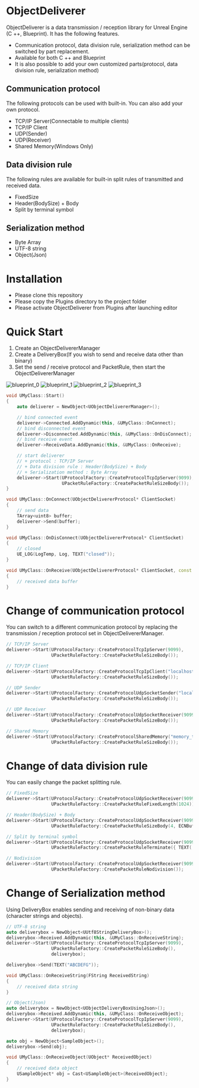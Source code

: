 # ObjectDeliverer
ObjectDeliverer is a data transmission / reception library for Unreal Engine (C ++, Blueprint).
It has the following features.

+ Communication protocol, data division rule, serialization method can be switched by part replacement.
+ Available for both C ++ and Blueprint
+ It is also possible to add your own customized parts(protocol, data division rule, serialization method)

## Communication protocol
The following protocols can be used with built-in.
You can also add your own protocol.
+ TCP/IP Server(Connectable to multiple clients)
+ TCP/IP Client
+ UDP(Sender)
+ UDP(Receiver)
+ Shared Memory(Windows Only)

## Data division rule
The following rules are available for built-in split rules of transmitted and received data.
+ FixedSize
+ Header(BodySize) + Body
+ Split by terminal symbol

## Serialization method
+ Byte Array
+ UTF-8 string
+ Object(Json)

# Installation
+ Please clone this repository
+ Please copy the Plugins directory to the project folder
+ Please activate ObjectDeliverer from Plugins after launching editor

# Quick Start
1. Create an ObjectDelivererManager
1. Create a DeliveryBox(If you wish to send and receive data other than binary)
1. Set the send / receive protocol and PacketRule, then start the ObjectDelivererManager

![blueprint_0](https://user-images.githubusercontent.com/8191970/51612470-de671900-1f64-11e9-83eb-993b6e8c2a12.PNG)
![blueprint_1](https://user-images.githubusercontent.com/8191970/51612551-08b8d680-1f65-11e9-87c4-820cdaa40195.PNG)
![blueprint_2](https://user-images.githubusercontent.com/8191970/51612572-12423e80-1f65-11e9-9734-d46a3277cc98.PNG)
![blueprint_3](https://user-images.githubusercontent.com/8191970/51612581-1706f280-1f65-11e9-8581-c87cba39ea44.PNG)
```cpp
void UMyClass::Start()
{
    auto deliverer = NewObject<UObjectDelivererManager>();

    // bind connected event
    deliverer->Connected.AddDynamic(this, &UMyClass::OnConnect);
    // bind disconnected event
    deliverer->Disconnected.AddDynamic(this, &UMyClass::OnDisConnect);
    // bind receive event
    deliverer->ReceiveData.AddDynamic(this, &UMyClass::OnReceive);

    // start deliverer
    // + protocol : TCP/IP Server
    // + Data division rule : Header(BodySize) + Body
    // + Serialization method : Byte Array
    deliverer->Start(UProtocolFactory::CreateProtocolTcpIpServer(9099),
                     UPacketRuleFactory::CreatePacketRuleSizeBody());
}

void UMyClass::OnConnect(UObjectDelivererProtocol* ClientSocket)
{
    // send data
    TArray<uint8> buffer;
    deliverer->Send(buffer);
}

void UMyClass::OnDisConnect(UObjectDelivererProtocol* ClientSocket)
{
    // closed
    UE_LOG(LogTemp, Log, TEXT("closed"));
}

void UMyClass::OnReceive(UObjectDelivererProtocol* ClientSocket, const TArray<uint8>& Buffer)
{
    // received data buffer
}
```

# Change of communication protocol
You can switch to a different communication protocol by replacing the transmission / reception protocol set in ObjectDelivererManager.

```cpp
// TCP/IP Server
deliverer->Start(UProtocolFactory::CreateProtocolTcpIpServer(9099),
                 UPacketRuleFactory::CreatePacketRuleSizeBody());

// TCP/IP Client
deliverer->Start(UProtocolFactory::CreateProtocolTcpIpClient("localhost", 9099, true),
                 UPacketRuleFactory::CreatePacketRuleSizeBody());

// UDP Sender
deliverer->Start(UProtocolFactory::CreateProtocolUdpSocketSender("localhost", 9099),
                 UPacketRuleFactory::CreatePacketRuleSizeBody());

// UDP Receiver
deliverer->Start(UProtocolFactory::CreateProtocolUdpSocketReceiver(9099),
                 UPacketRuleFactory::CreatePacketRuleSizeBody());

// Shared Memory
deliverer->Start(UProtocolFactory::CreateProtocolSharedMemory("memory_test", 1024),
                 UPacketRuleFactory::CreatePacketRuleSizeBody());
```


# Change of data division rule
You can easily change the packet splitting rule.

```cpp
// FixedSize
deliverer->Start(UProtocolFactory::CreateProtocolUdpSocketReceiver(9099),
                 UPacketRuleFactory::CreatePacketRuleFixedLength(1024));

// Header(BodySize) + Body
deliverer->Start(UProtocolFactory::CreateProtocolUdpSocketReceiver(9099),
                 UPacketRuleFactory::CreatePacketRuleSizeBody(4, ECNBufferEndian::Big));

// Split by terminal symbol
deliverer->Start(UProtocolFactory::CreateProtocolUdpSocketReceiver(9099),
                 UPacketRuleFactory::CreatePacketRuleTerminate({ TEXT('\r'), TEXT('\n') }));

// Nodivision
deliverer->Start(UProtocolFactory::CreateProtocolUdpSocketReceiver(9099),
                 UPacketRuleFactory::CreatePacketRuleNodivision());
```

# Change of Serialization method
Using DeliveryBox enables sending and receiving of non-binary data (character strings and objects).

```cpp
// UTF-8 string
auto deliverybox = NewObject<UUtf8StringDeliveryBox>();
deliverybox->Received.AddDynamic(this, &UMyClass::OnReceiveString);
deliverer->Start(UProtocolFactory::CreateProtocolTcpIpServer(9099),
                 UPacketRuleFactory::CreatePacketRuleSizeBody(),
                 deliverybox);

deliverybox->Send(TEXT("ABCDEFG"));

void UMyClass::OnReceiveString(FString ReceivedString)
{
    // received data string
}
```

```cpp
// Object(Json)
auto deliverybox = NewObject<UObjectDeliveryBoxUsingJson>();
deliverybox->Received.AddDynamic(this, &UMyClass::OnReceiveObject);
deliverer->Start(UProtocolFactory::CreateProtocolTcpIpServer(9099),
                 UPacketRuleFactory::CreatePacketRuleSizeBody(),
                 deliverybox);

auto obj = NewObject<SampleObject>();
deliverybox->Send(obj);

void UMyClass::OnReceiveObject(UObject* ReceivedObject)
{
	// received data object
    USampleObject* obj = Cast<USampleObject>(ReceivedObject);
}
```
